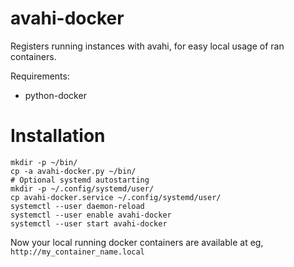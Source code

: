 avahi-docker
============

Registers running instances with avahi, for easy local usage of ran containers.

Requirements:

* python-docker

Installation
===========


    mkdir -p ~/bin/
    cp -a avahi-docker.py ~/bin/
    # Optional systemd autostarting
    mkdir -p ~/.config/systemd/user/
    cp avahi-docker.service ~/.config/systemd/user/
    systemctl --user daemon-reload
    systemctl --user enable avahi-docker
    systemctl --user start avahi-docker

Now your local running docker containers are available at eg, `http://my_container_name.local`



